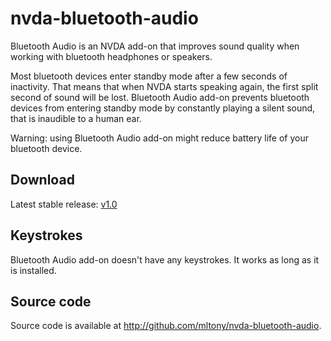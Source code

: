 # nvda-bluetooth-audio
Bluetooth Audio is  an NVDA add-on that improves sound quality when working with bluetooth headphones or speakers.

Most bluetooth devices enter standby mode after a few seconds of inactivity. That means that when NVDA starts speaking again, the first split second of sound will be lost. Bluetooth Audio add-on prevents bluetooth devices from entering standby mode by constantly playing a silent sound, that is inaudible to a human ear.

Warning: using Bluetooth Audio add-on might reduce battery life of your bluetooth device.
## Download
Latest stable release:
[v1.0](https://github.com/mltony/nvda-bluetooth-audio/releases/download/v1.0/bluetoothaudio-1.0.nvda-addon)

## Keystrokes
Bluetooth Audio add-on doesn't have any keystrokes. It works as long as it is installed.
## Source code
Source code is available at <http://github.com/mltony/nvda-bluetooth-audio>.

